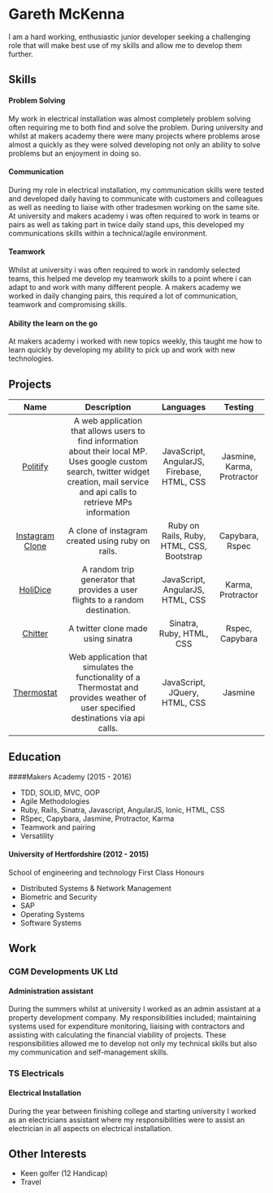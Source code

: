 # Gareth McKenna

I am a hard working, enthusiastic junior developer seeking a challenging role that will make best use of my skills and allow me to develop them further.


## Skills

#### Problem Solving
My work in electrical installation was almost completely problem solving often requiring me to both find and solve the problem.
During university and whilst at makers academy there were many projects where problems arose almost a quickly as they were solved developing not only an ability to solve problems but an enjoyment in doing so.

#### Communication
During my role in electrical installation, my communication skills were tested and developed daily having to communicate with customers and colleagues as well as needing to liaise with other tradesmen working on the same site.
At university and makers academy i was often required to work in teams or pairs as well as taking part in twice daily stand ups, this developed my communications skills within a technical/agile environment.

#### Teamwork
Whilst at university i was often required to work in randomly selected teams, this helped me develop my teamwork skills to a point where i can adapt to and work with many different people.
A makers academy we worked in daily changing pairs, this required a lot of communication, teamwork and compromising skills.

#### Ability the learn on the go
At makers academy i worked with new topics weekly, this taught me how to learn quickly by developing my ability to pick up and work with new technologies.


## Projects

|                                **Name**                                |                                                              **Description**                                                              |                                **Languages**                                |             **Testing**             |
|:----------------------------------------------------------------------:|:-----------------------------------------------------------------------------------------------------------------------------------------:|:---------------------------------------------------------------------------:|:-----------------------------------:|
|            [Politify](https://github.com/gareth4192/politify)           | A web application that allows users to find information about their local MP. Uses google custom search, twitter widget creation, mail service and api calls to retrieve MPs information  |                  JavaScript, AngularJS, Firebase, HTML, CSS                 |      Jasmine, Karma, Protractor     |
|    [Instagram Clone](https://github.com/gareth4192/instagram-challenge)    | A clone of instagram created using ruby on rails.                                                    | Ruby on Rails, Ruby, HTML, CSS, Bootstrap  |     Capybara, Rspec     |
|        [HoliDice](https://github.com/gareth4192/HoliDice)        | A random trip generator that provides a user flights to a random destination.                                                                                     |                         JavaScript, AngularJS, HTML, CSS                        | Karma, Protractor |
| [Chitter](https://github.com/gareth4192/Chitter2) | A twitter clone made using sinatra                                                                                  |                           Sinatra, Ruby, HTML, CSS                          |          Rspec, Capybara           |
|    [Thermostat](https://github.com/gareth4192/Thermostat)   | Web application that simulates the functionality of a Thermostat and provides weather of user specified destinations via api calls.                                                    | JavaScript, JQuery, HTML, CSS  |     Jasmine     |


## Education

####Makers Academy (2015 - 2016)

* TDD, SOLID, MVC, OOP
* Agile Methodologies
* Ruby, Rails, Sinatra, Javascript, AngularJS, Ionic, HTML, CSS
* RSpec, Capybara, Jasmine, Protractor, Karma
* Teamwork and pairing
* Versatility

#### University of Hertfordshire (2012 - 2015)
School of engineering and technology
First Class Honours

* Distributed Systems & Network Management
* Biometric and Security
* SAP
* Operating Systems
* Software Systems

## Work

### CGM Developments UK Ltd
#### Administration assistant
During the summers whilst at university I worked as an admin assistant at a property development company. My responsibilities included; maintaining systems used for expenditure monitoring, liaising with contractors and assisting with calculating the financial viability of projects. These responsibilities allowed me to develop not only my technical skills but also my communication and self-management skills.

### TS Electricals
#### Electrical Installation
During the year between finishing college and starting university I worked as an electricians assistant where my responsibilities were to assist an electrician in all aspects on electrical installation.

## Other Interests

* Keen golfer (12 Handicap)
* Travel
